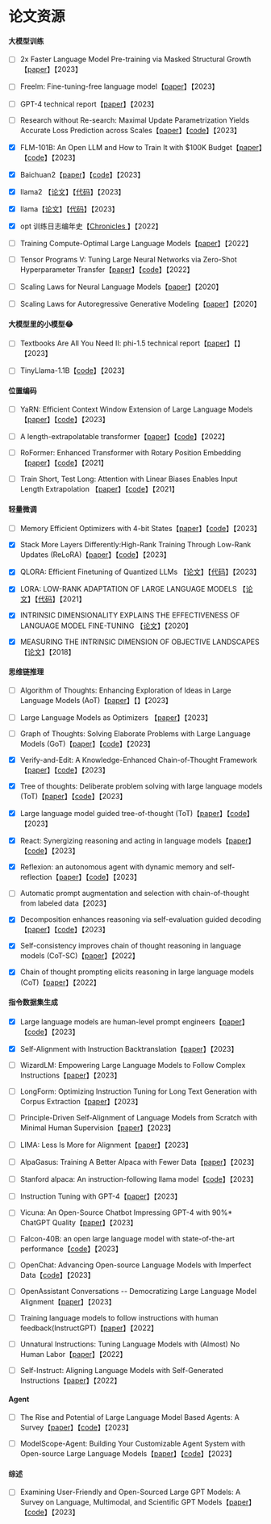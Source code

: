 # 论文资源

#### 大模型训练
- [ ] 2x Faster Language Model Pre-training via Masked Structural Growth【[paper](https://arxiv.org/abs/2305.02869)】【2023】
- [ ] Freelm: Fine-tuning-free language model【[paper](https://arxiv.org/abs/2305.01616)】【2023】
- [ ] GPT-4 technical report【[paper](https://arxiv.org/abs/2303.08774)】【2023】
- [ ] Research without Re-search: Maximal Update Parametrization Yields Accurate Loss Prediction across Scales【[paper](https://arxiv.org/abs/2304.06875)】【[code](https://github.com/cofe-ai/Mu-scaling)】【2023】
- [x] FLM-101B: An Open LLM and How to Train It with $100K Budget【[paper](https://arxiv.org/pdf/2309.03852.pdf)】【[code](https://huggingface.co/CofeAI/FLM-101B)】【2023】
- [x] Baichuan2【[paper](https://cdn.baichuan-ai.com/paper/Baichuan2-technical-report.pdf)】【[code](https://github.com/baichuan-inc/Baichuan2)】【2023】
- [x] llama2 【[论文](https://ai.meta.com/research/publications/llama-2-open-foundation-and-fine-tuned-chat-models/)】【[代码](https://github.com/facebookresearch/llama)】【2023】
- [x] llama【[论文](https://arxiv.org/pdf/2302.13971v1.pdf)】【[代码](https://github.com/facebookresearch/llama/tree/llama_v1)】【2023】
- [x] opt 训练日志编年史【[Chronicles ](https://github.com/facebookresearch/metaseq/blob/main/projects/OPT/chronicles/README.md)】【2022】
- [ ] Training Compute-Optimal Large Language Models【[paper](https://arxiv.org/abs/2203.15556)】【2022】
- [ ] Tensor Programs V: Tuning Large Neural Networks via Zero-Shot Hyperparameter Transfer【[paper](https://arxiv.org/abs/2203.03466)】【[code](https://github.com/microsoft/mup)】【2022】
- [ ] Scaling Laws for Neural Language Models【[paper](https://arxiv.org/abs/2001.08361)】【2020】
- [ ] Scaling Laws for Autoregressive Generative Modeling【[paper](https://arxiv.org/abs/2010.14701)】【2020】


#### 大模型里的小模型😂
- [ ] Textbooks Are All You Need II: phi-1.5 technical report【[paper](https://arxiv.org/abs/2309.05463)】【】【2023】
- [ ] TinyLlama-1.1B【[code](https://github.com/jzhang38/TinyLlama)】【2023】


#### 位置编码
- [ ] YaRN: Efficient Context Window Extension of Large Language Models【[paper](https://arxiv.org/abs/2309.00071)】【[code](https://github.com/jquesnelle/yarn)】【2023】
- [ ] A length-extrapolatable transformer【[paper](https://arxiv.org/pdf/2212.10554.pdf)】【[code](https://github.com/sunyt32/torchscale)】【2022】
- [ ] RoFormer: Enhanced Transformer with Rotary Position Embedding【[paper](https://arxiv.org/abs/2104.09864)】【[code](https://github.com/ZhuiyiTechnology/roformer)】【2021】
- [ ] Train Short, Test Long: Attention with Linear Biases Enables Input Length Extrapolation 【[paper](https://arxiv.org/abs/2108.12409)】【[code](https://github.com/ofirpress/attention_with_linear_biases)】【2021】


#### 轻量微调
- [ ] Memory Efficient Optimizers with 4-bit States【[paper](https://arxiv.org/abs/2309.01507)】【[code]( https://github.com/thu-ml/low-bit-optimizers)】【2023】
- [x] Stack More Layers Differently:High-Rank Training Through Low-Rank Updates (ReLoRA)【[paper](https://arxiv.org/abs/2307.05695)】【[code](https://github.com/guitaricet/peft_pretraining)】【2023】
- [x] QLORA: Efficient Finetuning of Quantized LLMs 【[论文](https://arxiv.org/pdf/2305.14314v1.pdf)】【[代码](https://github.com/artidoro/qlora)】【2023】
- [x] LORA: LOW-RANK ADAPTATION OF LARGE LANGUAGE MODELS 【[论文](https://arxiv.org/pdf/2106.09685.pdf)】【[代码](https://github.com/microsoft/LoRA)】【2021】
- [x] INTRINSIC DIMENSIONALITY EXPLAINS THE EFFECTIVENESS OF LANGUAGE MODEL FINE-TUNING 【[论文](https://arxiv.org/pdf/2012.13255.pdf)】【2020】
- [x] MEASURING THE INTRINSIC DIMENSION OF OBJECTIVE LANDSCAPES 【[论文](https://arxiv.org/pdf/1804.08838.pdf)】【2018】


#### 思维链推理
- [ ] Algorithm of Thoughts: Enhancing Exploration of Ideas in Large Language Models (AoT)【[paper](https://arxiv.org/pdf/2308.10379.pdf)】【】【2023】
- [ ] Large Language Models as Optimizers 【[paper](https://arxiv.org/abs/2309.03409)】【2023】
- [ ] Graph of Thoughts: Solving Elaborate Problems with Large Language Models (GoT)【[paper](https://arxiv.org/pdf/2308.09687v2.pdf)】【[code](https://github.com/spcl/graph-of-thoughts)】【2023】
- [x] Verify-and-Edit: A Knowledge-Enhanced Chain-of-Thought Framework【[paper](https://arxiv.org/abs/2305.03268)】【[code](https://github.com/RuochenZhao/Verify-and-Edit)】【2023】
- [x] Tree of thoughts: Deliberate problem solving with large language models (ToT)【[paper](https://arxiv.org/pdf/2305.10601.pdf)】【[code](https://github.com/princeton-nlp/tree-of-thought-llm)】【2023】
- [x] Large language model guided tree-of-thought (ToT)【[paper](https://arxiv.org/pdf/2305.08291.pdf)】【[code](https://github.com/jieyilong/tree-of-thought-puzzle-solver)】【2023】
- [x] React: Synergizing reasoning and acting in language models【[paper](https://arxiv.org/abs/2210.03629)】【[code](https://github.com/ysymyth/ReAct)】【2023】
- [x] Reflexion: an autonomous agent with dynamic memory and self-reflection【[paper](https://arxiv.org/pdf/2303.11366.pdf)】【[code](https://github.com/noahshinn024/reflexion)】【2023】
- [ ] Automatic prompt augmentation and selection with chain-of-thought from labeled data【2023】
- [x] Decomposition enhances reasoning via self-evaluation guided decoding【[paper](https://arxiv.org/pdf/2305.00633.pdf)】【[code](https://github.com/YuxiXie/SelfEval-Guided-Decoding)】【2023】
- [x]  Self-consistency improves chain of thought reasoning in language models (CoT-SC)【[paper](https://arxiv.org/pdf/2203.11171.pdf)】【2022】
- [x] Chain of thought prompting elicits reasoning in large language models (CoT)【[paper](https://arxiv.org/pdf/2201.11903v6.pdf)】【2022】


#### 指令数据集生成
- [x] Large language models are human-level prompt engineers【[paper](https://arxiv.org/pdf/2211.01910.pdf)】【[code](https://github.com/keirp/automatic_prompt_engineer)】【2023】
- [x] Self-Alignment with Instruction Backtranslation【[paper](https://arxiv.org/abs/2308.06259)】【2023】
- [ ] WizardLM: Empowering Large Language Models to Follow Complex Instructions【[paper](https://arxiv.org/abs/2304.12244)】【2023】
- [ ] LongForm: Optimizing Instruction Tuning for Long Text Generation with Corpus Extraction【[paper](https://arxiv.org/abs/2304.08460)】【2023】
- [ ] Principle-Driven Self-Alignment of Language Models from Scratch with Minimal Human Supervision【[paper](https://arxiv.org/abs/2305.03047)】【2023】
- [ ] LIMA: Less Is More for Alignment【[paper](https://arxiv.org/abs/2305.11206)】【2023】
- [ ] AlpaGasus: Training A Better Alpaca with Fewer Data【[paper](https://arxiv.org/abs/2307.08701)】【2023】
- [ ] Stanford alpaca: An instruction-following llama model【[code](https://github.com/tatsu-lab/stanford_alpaca#data-generation-process)】【2023】
- [ ] Instruction Tuning with GPT-4【[paper](https://arxiv.org/abs/2304.03277)】【2023】
- [ ] Vicuna: An Open-Source Chatbot Impressing GPT-4 with 90%* ChatGPT Quality【[paper](https://lmsys.org/blog/2023-03-30-vicuna/)】【2023】
- [ ] Falcon-40B: an open large language model with state-of-the-art performance【[code](https://huggingface.co/tiiuae)】【2023】
- [ ] OpenChat: Advancing Open-source Language Models with Imperfect Data【[code](https://github.com/imoneoi/openchat)】【2023】
- [ ] OpenAssistant Conversations -- Democratizing Large Language Model Alignment【[paper](https://arxiv.org/abs/2304.07327)】【2023】
- [ ] Training language models to follow instructions with human feedback(InstructGPT)【[paper](https://arxiv.org/abs/2203.02155)】【2022】
- [ ] Unnatural Instructions: Tuning Language Models with (Almost) No Human Labor【[paper](https://arxiv.org/abs/2212.09689)】【2022】
- [ ] Self-Instruct: Aligning Language Models with Self-Generated Instructions【[paper](https://arxiv.org/abs/2212.10560)】【2022】


#### Agent
- [ ] The Rise and Potential of Large Language Model Based Agents: A Survey【[paper](https://arxiv.org/abs/2309.07864)】【[code](https://github.com/WooooDyy/LLM-Agent-Paper-List)】【2023】
- [ ] ModelScope-Agent: Building Your Customizable Agent System with Open-source Large Language Models【[paper](https://arxiv.org/abs/2309.00986)】【[code](https://github.com/modelscope/modelscope-agent)】【2023】


#### 综述
- [ ] Examining User-Friendly and Open-Sourced Large GPT Models: A Survey on Language, Multimodal, and Scientific GPT Models【[paper](http://arxiv.org/abs/2308.14149)】【[code](https://github.com/GPT-Alternatives/gpt_alternatives)】【2023】
